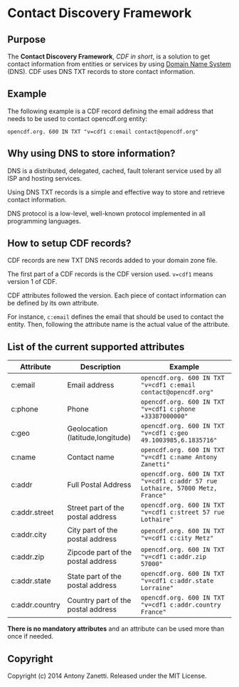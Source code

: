 Contact Discovery Framework
===========================

Purpose
-------

The **Contact Discovery Framework**, *CDF in short*, is a solution to get contact information from entities or services by using [Domain Name System](http://en.wikipedia.org/wiki/DNS) (DNS).
CDF uses DNS TXT records to store contact information.

Example
-------

The following example is a CDF record defining the email address that needs to be used to contact opencdf.org entity:

```
opencdf.org. 600 IN TXT "v=cdf1 c:email contact@opencdf.org"
```

Why using DNS to store information?
-----------------------------------

DNS is a distributed, delegated, cached, fault tolerant service used by all ISP and hosting services.

Using DNS TXT records is a simple and effective way to store and retrieve contact information.

DNS protocol is a low-level, well-known protocol implemented in all programming languages.

How to setup CDF records?
-------------------------

CDF records are new TXT DNS records added to your domain zone file.

The first part of a CDF records is the CDF version used.
`v=cdf1` means version 1 of CDF.

CDF attributes followed the version. Each piece of contact information can be defined by its own attribute.

For instance, `c:email` defines the email that should be used to contact the entity.
Then, following the attribute name is the actual value of the attribute.

List of the current supported attributes
----------------------------------------

Attribute | Description | Example
--- | --- | ---
c:email | Email address | `opencdf.org. 600 IN TXT "v=cdf1 c:email contact@opencdf.org"`
c:phone | Phone | `opencdf.org. 600 IN TXT "v=cdf1 c:phone +33387000000"`
c:geo | Geolocation (latitude,longitude) | `opencdf.org. 600 IN TXT "v=cdf1 c:geo 49.1003985,6.1835716"`
c:name | Contact name | `opencdf.org. 600 IN TXT "v=cdf1 c:name Antony Zanetti"`
c:addr | Full Postal Address | `opencdf.org. 600 IN TXT "v=cdf1 c:addr 57 rue Lothaire, 57000 Metz, France"` |
c:addr.street | Street part of the postal address | `opencdf.org. 600 IN TXT "v=cdf1 c:street 57 rue Lothaire"` |
c:addr.city | City part of the postal address | `opencdf.org. 600 IN TXT "v=cdf1 c:city Metz"` |
c:addr.zip | Zipcode part of the postal address | `opencdf.org. 600 IN TXT "v=cdf1 c:addr.zip 57000"` |
c:addr.state | State part of the postal address | `opencdf.org. 600 IN TXT "v=cdf1 c:addr.state Lorraine"` |
c:addr.country | Country part of the postal address | `opencdf.org. 600 IN TXT "v=cdf1 c:addr.country France"` |

**There is no mandatory attributes** and an attribute can be used more than once if needed.

Copyright
---------

Copyright (c) 2014 Antony Zanetti. Released under the MIT License.